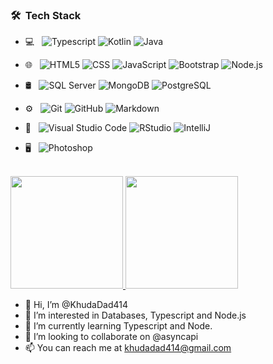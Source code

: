 <h3> 🛠 &nbsp;Tech Stack</h3>

- 💻 &nbsp;
  ![Typescript](https://img.shields.io/badge/-Typescript-333333?style=flat&logo=typescript)
  ![Kotlin](https://img.shields.io/badge/-Kotlin-333333?style=flat&logo=kotlin)
  ![Java](https://img.shields.io/badge/-Java-333333?style=flat&logo=Java&logoColor=007396)

- 🌐 &nbsp;
  ![HTML5](https://img.shields.io/badge/-HTML5-333333?style=flat&logo=HTML5)
  ![CSS](https://img.shields.io/badge/-CSS-333333?style=flat&logo=CSS3&logoColor=1572B6)
  ![JavaScript](https://img.shields.io/badge/-JavaScript-333333?style=flat&logo=javascript)
  ![Bootstrap](https://img.shields.io/badge/-Bootstrap-333333?style=flat&logo=bootstrap&logoColor=563D7C)
  ![Node.js](https://img.shields.io/badge/-Node.js-333333?style=flat&logo=node.js)
- 🛢 &nbsp;
  ![SQL Server](https://img.shields.io/badge/-SqlServer-333333?style=flat&logo=sqlserver)
  ![MongoDB](https://img.shields.io/badge/-MongoDB-333333?style=flat&logo=mongodb)
  ![PostgreSQL](https://img.shields.io/badge/-PostgreSQL-333333?style=flat&logo=postgresql)
- ⚙️ &nbsp;
  ![Git](https://img.shields.io/badge/-Git-333333?style=flat&logo=git)
  ![GitHub](https://img.shields.io/badge/-GitHub-333333?style=flat&logo=github)
  ![Markdown](https://img.shields.io/badge/-Markdown-333333?style=flat&logo=markdown)
- 🔧 &nbsp;
  ![Visual Studio Code](https://img.shields.io/badge/-Visual%20Studio%20Code-333333?style=flat&logo=visual-studio-code&logoColor=007ACC)
  ![RStudio](https://img.shields.io/badge/-RStudio-333333?style=flat&logo=rstudio)
  ![IntelliJ](https://img.shields.io/badge/-IntelliJ-333333?style=flat&logo=intellij-ide&logoColor=2C2255)
- 🖥 &nbsp;
  ![Photoshop](https://img.shields.io/badge/-Photoshop-333333?style=flat&logo=adobe-photoshop)

<br/>

<a href="https://github.com/KhudaDad414">
  <img height="180em" src="https://github-readme-stats.vercel.app/api?username=KhudaDad414&theme=buefy&show_icons=true" />
  <img height="180em" src="https://github-readme-stats.vercel.app/api/top-langs/?username=KhudaDad414&theme=buefy&layout=compact" />
</a>

- 👋 Hi, I’m @KhudaDad414
- 👀 I’m interested in Databases, Typescript and Node.js
- 🌱 I’m currently learning Typescript and Node.
- 💞️ I’m looking to collaborate on @asyncapi
- 📫 You can reach me at khudadad414@gmail.com

<!---
KhudaDad414/KhudaDad414 is a ✨ special ✨ repository because its `README.md` (this file) appears on your GitHub profile.
You can click the Preview link to take a look at your changes.
--->
